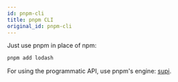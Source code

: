 ```yaml
---
id: pnpm-cli
title: pnpm CLI
original_id: pnpm-cli
---
```


Just use pnpm in place of npm:

```sh
pnpm add lodash
```

For using the programmatic API, use pnpm's engine: [supi](https://github.com/pnpm/pnpm/tree/master/packages/supi).
